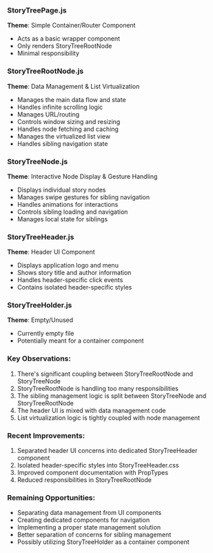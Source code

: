 ### StoryTreePage.js
**Theme**: Simple Container/Router Component
- Acts as a basic wrapper component
- Only renders StoryTreeRootNode
- Minimal responsibility

### StoryTreeRootNode.js
**Theme**: Data Management & List Virtualization
- Manages the main data flow and state
- Handles infinite scrolling logic
- Manages URL/routing
- Controls window sizing and resizing
- Handles node fetching and caching
- Manages the virtualized list view
- Handles sibling navigation state

### StoryTreeNode.js
**Theme**: Interactive Node Display & Gesture Handling
- Displays individual story nodes
- Manages swipe gestures for sibling navigation
- Handles animations for interactions
- Controls sibling loading and navigation
- Manages local state for siblings

### StoryTreeHeader.js
**Theme**: Header UI Component
- Displays application logo and menu
- Shows story title and author information
- Handles header-specific click events
- Contains isolated header-specific styles

### StoryTreeHolder.js
**Theme**: Empty/Unused
- Currently empty file
- Potentially meant for a container component

### Key Observations:
1. There's significant coupling between StoryTreeRootNode and StoryTreeNode
2. StoryTreeRootNode is handling too many responsibilities
3. The sibling management logic is split between StoryTreeNode and StoryTreeRootNode
4. The header UI is mixed with data management code
5. List virtualization logic is tightly coupled with node management

### Recent Improvements:
1. Separated header UI concerns into dedicated StoryTreeHeader component
2. Isolated header-specific styles into StoryTreeHeader.css
3. Improved component documentation with PropTypes
4. Reduced responsibilities in StoryTreeRootNode

### Remaining Opportunities:
- Separating data management from UI components
- Creating dedicated components for navigation
- Implementing a proper state management solution
- Better separation of concerns for sibling management
- Possibly utilizing StoryTreeHolder as a container component
